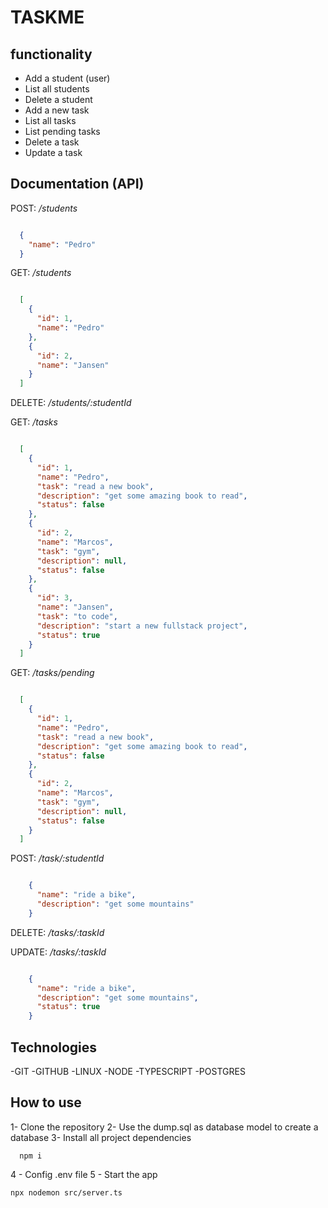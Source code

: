 # TASKME

## functionality

- Add a student (user)
- List all students
- Delete a student
- Add a new task
- List all tasks
- List pending tasks
- Delete a task
- Update a task

## Documentation (API)

POST: */students*

```json

  {
    "name": "Pedro"
  }

```

GET: */students*

```json

  [
    {
      "id": 1,
      "name": "Pedro"
    },
    {
      "id": 2,
      "name": "Jansen"
    }
  ]

```

DELETE: */students/:studentId*

GET: */tasks*

```json

  [
    {
      "id": 1,
      "name": "Pedro",
      "task": "read a new book",
      "description": "get some amazing book to read",
      "status": false
    },
    {
      "id": 2,
      "name": "Marcos",
      "task": "gym",
      "description": null,
      "status": false
    },
    {
      "id": 3,
      "name": "Jansen",
      "task": "to code",
      "description": "start a new fullstack project",
      "status": true
    }
  ]

```

GET: */tasks/pending*

```json

  [
    {
      "id": 1,
      "name": "Pedro",
      "task": "read a new book",
      "description": "get some amazing book to read",
      "status": false
    },
    {
      "id": 2,
      "name": "Marcos",
      "task": "gym",
      "description": null,
      "status": false
    }
  ]

```

POST: */task/:studentId*

```json

    {
      "name": "ride a bike",
      "description": "get some mountains"
    }

```

DELETE: */tasks/:taskId*

UPDATE: */tasks/:taskId*

```json

    {
      "name": "ride a bike",
      "description": "get some mountains",
      "status": true
    }

```

## Technologies

-GIT
-GITHUB
-LINUX
-NODE
-TYPESCRIPT
-POSTGRES

## How to use

1- Clone the repository
2- Use the dump.sql as database model to create a database
3- Install all project dependencies

```git
  npm i
```
4 - Config .env file
5 - Start the app

```git
npx nodemon src/server.ts
```

